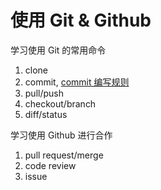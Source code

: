 使用 Git & Github
=

学习使用 Git 的常用命令

1. clone
1. commit, [commit 编写规则](http://www.ruanyifeng.com/blog/2016/01/commit_message_change_log.html)
1. pull/push
1. checkout/branch
1. diff/status

学习使用 Github 进行合作

1. pull request/merge
1. code review
1. issue